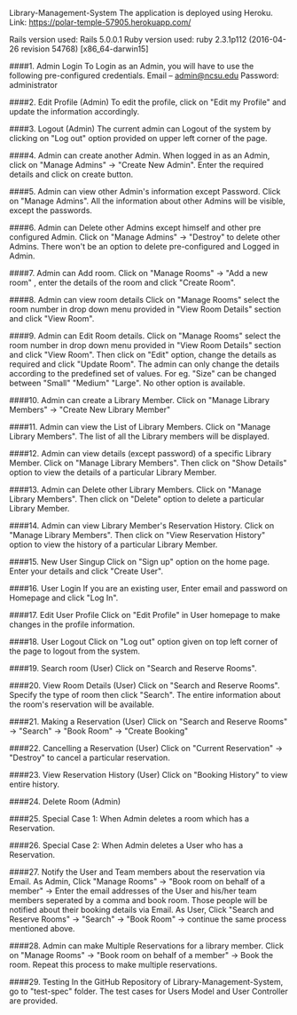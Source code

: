 Library-Management-System
The application is deployed using Heroku. Link: https://polar-temple-57905.herokuapp.com/

Rails version used: Rails 5.0.0.1
Ruby version used: ruby 2.3.1p112 (2016-04-26 revision 54768) [x86_64-darwin15]

####1. Admin Login
To Login as an Admin, you will have to use the following pre-configured credentials.
Email – admin@ncsu.edu
Password: administrator

####2. Edit Profile (Admin)
To edit the profile, click on "Edit my Profile" and update the information accordingly.

####3. Logout (Admin)
The current admin can Logout of the system by clicking on "Log out" option provided on upper left corner of the page.

####4. Admin can create another Admin.
When logged in as an Admin, click on "Manage Admins" -> "Create New Admin". Enter the required details and click on create button.

####5. Admin can view other Admin's information except Password.
Click on "Manage Admins". All the information about other Admins will be visible, except the passwords.

####6. Admin can Delete other Admins except himself and other pre configured Admin.
Click on "Manage Admins" -> "Destroy" to delete other Admins. There won't be an option to delete pre-configured and Logged in Admin.

####7. Admin can Add room.
Click on "Manage Rooms" -> "Add a new room" , enter the details of the room and click "Create Room".

####8. Admin can view room details
Click on "Manage Rooms" select the room number in drop down menu provided in "View Room Details" section and click "View Room".

####9. Admin can Edit Room details.
Click on "Manage Rooms" select the room number in drop down menu provided in "View Room Details" section and click "View Room". Then click on "Edit" option, change the details as required and click "Update Room". The admin can only change the details according to the predefined set of values. For eg. "Size" can be changed between "Small" "Medium" "Large". No other option is available.

####10. Admin can create a Library Member.
Click on "Manage Library Members" -> "Create New Library Member"

####11. Admin can view the List of Library Members.
Click on "Manage Library Members". The list of all the Library members will be displayed.

####12. Admin can view details (except password) of a specific Library Member.
Click on "Manage Library Members". Then click on "Show Details" option to view the details of a particular Library Member.

####13. Admin can Delete other Library Members.
Click on "Manage Library Members". Then click on "Delete" option to delete a particular Library Member.

####14. Admin can view Library Member's Reservation History.
Click on "Manage Library Members". Then click on "View Reservation History" option to view the history of a particular Library Member.

####15. New User Singup
Click on "Sign up" option on the home page. Enter your details and click "Create User".

####16. User Login
If you are an existing user, Enter email and password on Homepage and click "Log In".

####17. Edit User Profile 
Click on "Edit Profile" in User homepage to make changes in the profile information.

####18. User Logout
Click on "Log out" option given on top left corner of the page to logout from the system.

####19. Search room (User)
Click on "Search and Reserve Rooms".

####20. View Room Details (User)
Click on "Search and Reserve Rooms". Specify the type of room then click "Search". The entire information about the room's reservation will be available.

####21. Making a Reservation (User)
Click on "Search and Reserve Rooms" -> "Search" -> "Book Room" -> "Create Booking"

####22. Cancelling a Reservation (User)
Click on "Current Reservation" -> "Destroy" to cancel a particular reservation.

####23. View Reservation History (User)
Click on "Booking History" to view entire history.

####24. Delete Room (Admin)

####25. Special Case 1: When Admin deletes a room which has a Reservation.

####26. Special Case 2: When Admin deletes a User who has a Reservation.

####27. Notify the User and Team members about the reservation via Email.
As Admin, Click "Manage Rooms" -> "Book room on behalf of a member" -> Enter the email addresses of the User and his/her team members seperated by a comma and book room. Those people will be notified about their booking details via Email.
As User, Click "Search and Reserve Rooms" -> "Search" -> "Book Room" -> continue the same process mentioned above.

####28. Admin can make Multiple Reservations for a library member.
Click on "Manage Rooms" -> "Book room on behalf of a member" -> Book the room. Repeat this process to make multiple reservations.

####29. Testing
In the GitHub Repository of Library-Management-System, go to "test-spec" folder. The test cases for Users Model and User Controller are provided.






